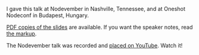 I gave this talk at Nodevember in Nashville, Tennessee, and at Oneshot Nodeconf in Budapest, Hungary.

[PDF copies of the slides](https://github.com/aredridel/design-for-retry/releases) are available.  If you want the speaker notes, read [the markup](slides.md).

The Nodevember talk was recorded and [placed on YouTube](http://youtube.com/watch?v=LpbdQpF9_40). Watch it!
